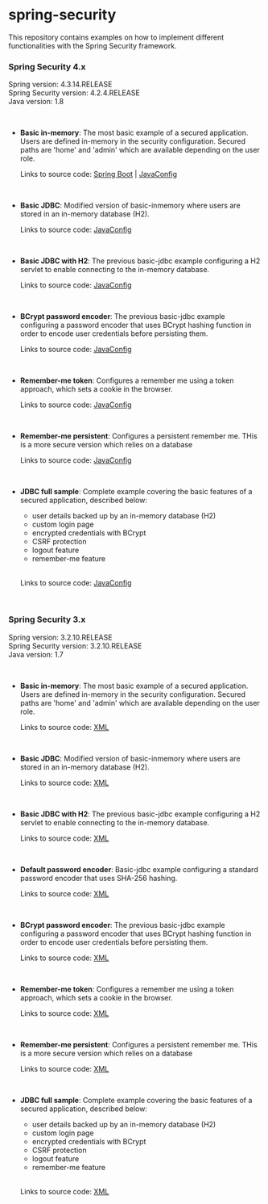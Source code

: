 spring-security
===============

This repository contains examples on how to implement different functionalities with the Spring Security framework. 
<br />

### Spring Security 4.x

Spring version: 4.3.14.RELEASE <br />
Spring Security version: 4.2.4.RELEASE <br />
Java version: 1.8

<br />

* **Basic in-memory**: The most basic example of a secured application. Users are defined in-memory in the security 
configuration. Secured paths are 'home' and 'admin' which are available depending on the user role.
    
    Links to source code: [Spring Boot][v4-boot-basic-inmemory] | [JavaConfig][v4-basic-inmemory]
                   
    [v4-boot-basic-inmemory]: https://github.com/xpadro/spring-security/tree/master/v4/boot/v4-boot-basic-inmemory 
    [v4-basic-inmemory]: https://github.com/xpadro/spring-security/tree/master/v4/javaconfig/v4-basic-inmemory

<br />

* **Basic JDBC**: Modified version of basic-inmemory where users are stored in an in-memory database (H2).

    Links to source code: [JavaConfig][v4-basic-jdbc]
    
    [v4-basic-jdbc]: https://github.com/xpadro/spring-security/tree/master/v4/javaconfig/v4-basic-jdbc

<br />

* **Basic JDBC with H2**: The previous basic-jdbc example configuring a H2 servlet to enable connecting to the in-memory database.

    Links to source code: [JavaConfig][v4-basic-jdbc-h2]
    
    [v4-basic-jdbc-h2]: https://github.com/xpadro/spring-security/tree/master/v4/javaconfig/v4-jdbc-h2-console

<br />

* **BCrypt password encoder**: The previous basic-jdbc example configuring a password encoder that uses BCrypt hashing 
function in order to encode user credentials before persisting them.

    Links to source code: [JavaConfig][v4-password-encoder]
    
    [v4-password-encoder]: https://github.com/xpadro/spring-security/tree/master/v4/javaconfig/v4-password-encoder-bcrypt

<br />

* **Remember-me token**: Configures a remember me using a token approach, which sets a cookie in the browser.

    Links to source code: [JavaConfig][v4-rememberme-token]
    
    [v4-rememberme-token]: https://github.com/xpadro/spring-security/tree/master/v4/javaconfig/v4-rememberme-token

<br />

* **Remember-me persistent**: Configures a persistent remember me. THis is a more secure version which relies on a database

    Links to source code: [JavaConfig][v4-rememberme-persistent]

    [v4-rememberme-persistent]: https://github.com/xpadro/spring-security/tree/master/v4/javaconfig/v4-rememberme-persistent

<br />

* **JDBC full sample**: Complete example covering the basic features of a secured application, described below:
    * user details backed up by an in-memory database (H2)
    * custom login page
    * encrypted credentials with BCrypt
    * CSRF protection
    * logout feature
    * remember-me feature
    
    <br />
    
    Links to source code: [JavaConfig][v4-jdbc-full]
    
    [v4-jdbc-full]: https://github.com/xpadro/spring-security/tree/master/v4/javaconfig/v4-jdbc



<br/>

### Spring Security 3.x

Spring version: 3.2.10.RELEASE <br />
Spring Security version: 3.2.10.RELEASE <br />
Java version: 1.7

<br />

* **Basic in-memory**: The most basic example of a secured application. Users are defined in-memory in the security 
configuration. Secured paths are 'home' and 'admin' which are available depending on the user role.
    
    Links to source code: [XML][v3-inmemory]
                   
    [v3-inmemory]: https://github.com/xpadro/spring-security/tree/master/v3/xml/basic-inmemory 

<br />

* **Basic JDBC**: Modified version of basic-inmemory where users are stored in an in-memory database (H2).

    Links to source code: [XML][v3-basic-jdbc]
    
    [v3-basic-jdbc]: https://github.com/xpadro/spring-security/tree/master/v3/xml/basic-jdbc

<br />

* **Basic JDBC with H2**: The previous basic-jdbc example configuring a H2 servlet to enable connecting to the in-memory database.

    Links to source code: [XML][v3-jdbc-h2]
    
    [v3-jdbc-h2]: https://github.com/xpadro/spring-security/tree/master/v3/xml/jdbc-h2-console

<br />

* **Default password encoder**: Basic-jdbc example configuring a standard password encoder that uses SHA-256 hashing.

    Links to source code: [XML][v3-password-encoder-default]
    
    [v3-password-encoder-default]: https://github.com/xpadro/spring-security/tree/master/v3/xml/password-encoder-default

<br />

* **BCrypt password encoder**: The previous basic-jdbc example configuring a password encoder that uses BCrypt hashing 
function in order to encode user credentials before persisting them.

    Links to source code: [XML][v3-password-encoder-bcrypt]
    
    [v3-password-encoder-bcrypt]: https://github.com/xpadro/spring-security/tree/master/v3/xml/password-encoder-bcrypt

<br />

* **Remember-me token**: Configures a remember me using a token approach, which sets a cookie in the browser.

    Links to source code: [XML][v3-rememberme-token]
    
    [v3-rememberme-token]: https://github.com/xpadro/spring-security/tree/master/v3/xml/rememberme-token

<br />

* **Remember-me persistent**: Configures a persistent remember me. THis is a more secure version which relies on a database

    Links to source code: [XML][v3-rememberme-persistent]

    [v3-rememberme-persistent]: https://github.com/xpadro/spring-security/tree/master/v3/xml/rememberme-persistent

<br />

* **JDBC full sample**: Complete example covering the basic features of a secured application, described below:
    * user details backed up by an in-memory database (H2)
    * custom login page
    * encrypted credentials with BCrypt
    * CSRF protection
    * logout feature
    * remember-me feature
    
    <br />
    
    Links to source code: [XML][v3-jdbc-full]
    
    [v3-jdbc-full]: https://github.com/xpadro/spring-security/tree/master/v3/xml/jdbc
